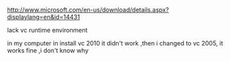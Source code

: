 http://www.microsoft.com/en-us/download/details.aspx?displaylang=en&id=14431

lack  vc runtime environment

in my computer in install vc 2010 it didn't work ,then i changed to vc 2005, it works fine ,i don't know why